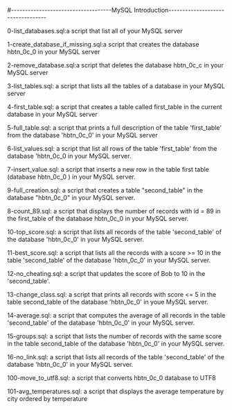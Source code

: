 #------------------------------------MySQL Introduction----------------------------------
 
0-list_databases.sql:a script that list all of your MySQL server

1-create_database_if_missing.sql:a script that creates the database hbtn_0c_0 in your MySQL server

2-remove_database.sql:a script that deletes the database hbtn_0c_c in your MySQL server

3-list_tables.sql: a script that lists all the tables of a database in your MySQL server

4-first_table.sql: a script that creates a table called first_table in the current database in your MySQL server

5-full_table.sql: a script that prints a full description of the table 'first_table' from the database 'hbtn_0c_0' in your MySQL server

6-list_values.sql: a script that list all rows of the table 'first_table' from the database 'hbtn_0c_0 in your MySQL server.

7-insert_value.sql: a script that inserts a new row in the table first table (database hbtn_0c_0 ) in your MySQL server.

9-full_creation.sql: a script that creates a table "second_table" in the database "hbtn_0c_0" in your MySQL server.

8-count_89.sql: a script that displays the number of records with id = 89 in the first_table of the database hbtn_0c_0 in your MySQL server.

10-top_score.sql: a script that lists all records of the table 'second_table' of the database 'hbtn_0c_0' in your MySQL server.

11-best_score.sql: a script that lists all the records with a score >= 10 in the table 'second_table' of the database 'hbtn_0c_0' in your MySQL server.

12-no_cheating.sql: a script that updates the score of Bob to 10 in the 'second_table'.

13-change_class.sql: a script that prints all records with score <= 5 in the table second_table of the database 'hbtn_0c_0' in youe MySQL server.

14-average.sql: a script that computes the average of all records in the table 'second_table' of the database 'hbtn_0c_0' in your MySQL server.

15-groups.sql: a script that lists the number of records with the same score in the table second_table of the database 'hbtn_0c_0' in your MySQL server.

16-no_link.sql: a script that lists all records of the table 'second_table' of the database 'hbtn_0c_0' in your MySQL server.

100-move_to_utf8.sql: a script that converts hbtn_0c_0 database to UTF8

101-avg_temperatures.sql: a script that displays the average temperature by city ordered by temperature
